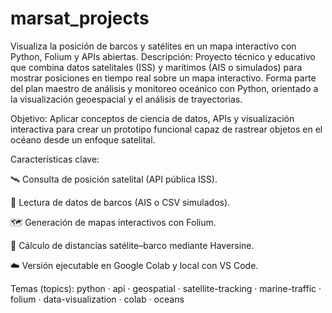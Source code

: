 # marsat_projects
Visualiza la posición de barcos y satélites en un mapa interactivo con Python, Folium y APIs abiertas.
Descripción:
Proyecto técnico y educativo que combina datos satelitales (ISS) y marítimos (AIS o simulados) para mostrar posiciones en tiempo real sobre un mapa interactivo.
Forma parte del plan maestro de análisis y monitoreo oceánico con Python, orientado a la visualización geoespacial y el análisis de trayectorias.

Objetivo:
Aplicar conceptos de ciencia de datos, APIs y visualización interactiva para crear un prototipo funcional capaz de rastrear objetos en el océano desde un enfoque satelital.

Características clave:

🛰️ Consulta de posición satelital (API pública ISS).

🚢 Lectura de datos de barcos (AIS o CSV simulados).

🗺️ Generación de mapas interactivos con Folium.

🧭 Cálculo de distancias satélite–barco mediante Haversine.

☁️ Versión ejecutable en Google Colab y local con VS Code.


Temas (topics):
python · api · geospatial · satellite-tracking · marine-traffic · folium · data-visualization · colab · oceans

